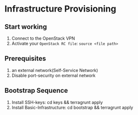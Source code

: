 # Infrastructure Provisioning

## Start working

1. Connect to the OpenStack VPN
2. Activate your  `OpenStack RC file`: `source <file path>`

## Prerequisites

1. an external network(Self-Service Network)
2. Disable port-security on external network

## Bootstrap Sequence

1. Install SSH-keys: cd keys && terragrunt apply
2. Install Basic-Infrastructure: cd bootstrap && terragrunt apply
